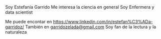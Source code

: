 Soy Estefanía Garrido
Me interesa la ciencia en general 
Soy Enfermera y data scientist

Me puede encontar en https://www.linkedin.com/in/estefan%C3%ADa-garridoz/
También en garridozelada@gmail.com
Soy fan de la lectura y la naturaleza
